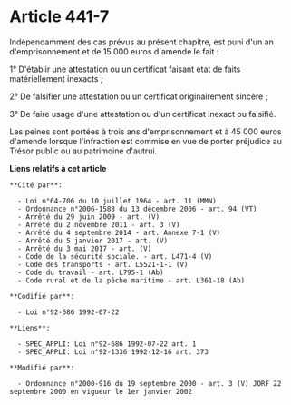 # Article 441-7

Indépendamment des cas prévus au présent chapitre, est puni d'un an d'emprisonnement et de 15 000 euros d'amende le fait :

1° D'établir une attestation ou un certificat faisant état de faits matériellement inexacts ;

2° De falsifier une attestation ou un certificat originairement sincère ;

3° De faire usage d'une attestation ou d'un certificat inexact ou falsifié.

Les peines sont portées à trois ans d'emprisonnement et à 45 000 euros d'amende lorsque l'infraction est commise en vue de
porter préjudice au Trésor public ou au patrimoine d'autrui.

**Liens relatifs à cet article**

	**Cité par**:

	  - Loi n°64-706 du 10 juillet 1964 - art. 11 (MMN)
	  - Ordonnance n°2006-1588 du 13 décembre 2006 - art. 94 (VT)
	  - Arrêté du 29 juin 2009 - art. (V)
	  - Arrêté du 2 novembre 2011 - art. 3 (V)
	  - Arrêté du 4 septembre 2014 - art. Annexe 7-1 (V)
	  - Arrêté du 5 janvier 2017 - art. (V)
	  - Arrêté du 3 mai 2017 - art. (V)
	  - Code de la sécurité sociale. - art. L471-4 (V)
	  - Code des transports - art. L5521-1-1 (V)
	  - Code du travail - art. L795-1 (Ab)
	  - Code rural et de la pêche maritime - art. L361-18 (Ab)

	**Codifié par**:

	  - Loi n°92-686 1992-07-22

	**Liens**:

	  - SPEC_APPLI: Loi n°92-686 1992-07-22 art. 1
	  - SPEC_APPLI: Loi n°92-1336 1992-12-16 art. 373

	**Modifié par**:

	  - Ordonnance n°2000-916 du 19 septembre 2000 - art. 3 (V) JORF 22 septembre 2000 en vigueur le 1er janvier 2002
